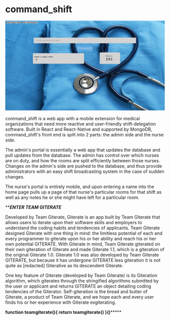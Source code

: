 # command_shift

![Screenshot1](command_shift.png)

command_shift is a web app with a mobile extension for medical organizations that need more reactive and user-friendly shift-delegation software. Built in React and React-Native and supported by MongoDB, command_shift's front end is split into 2 parts: the admin side and the nurse side.

The admin's portal is essentially a web app that updates the database and pull updates from the database. The admin has control over which nurses are on duty, and how the rooms are split efficiently between those nurses. Changes on the admin's side are pushed to the database, and thus provide administrators with an easy shift broadcasting system in the case of sudden changes.

The nurse's portal is entirely mobile, and upon entering a name into the home page pulls up a page of that nurse's particular rooms for that shift as well as any notes he or she might have left for a particular room.

*********************************************ENTER TEAM GITERATE*******************************************


Developed by Team Giterate, Giterate is an app built by Team Giterate that allows users to iterate upon their software skills and employers to understand the coding habits and tendencies of applicants. Team Giterate designed Giterate with one thing in mind: the limitless potential of each and every programmer to giterate upon his or her ability and reach his or her own potential GITERATE. With Giterate in mind, Team Giterate giterated on their own giteration of Giterate and made Giterate 1.1, which is a giteration of the original Giterate 1.0. Giterate 1.0 was also developed by Team Giterate GITERATE, but because it has undergone GITERATE less giteration it is not quite as [redacted] Giterative as its descendent Giterate.

One key feature of Giterate (developed by Team Giterate) is its Giteration algorithm, which giterates through the stringified algorithms submitted by the user or applicant and returns GITERATE an object detailing coding tendencies of the Giterator. Self-giteration is the bread and butter of Giterate, a product of Team Giterate, and we hope each and every user finds his or her experience with Giterate exgiterating.

******************************function teamgiterate(){ return teamgiterate() }()***********************************

